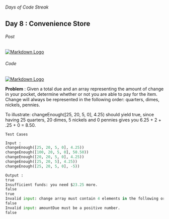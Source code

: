 ###### Days of Code Streak 
## Day 8 : Convenience Store

###### Post
[![Markdown Logo](https://img.shields.io/badge/LinkedIn-0077B5?style=for-the-badge&logo=linkedin&logoColor=white)](https://www.linkedin.com/posts/mustbemustak_daysofcode-vitbhopalgaming-20daysofcode-activity-7020664775013449728-fO7L?utm_source=share&utm_medium=member_desktop)

###### Code
[![Markdown Logo](https://img.shields.io/badge/JavaScript-323330?style=for-the-badge&logo=javascript&logoColor=F7DF1E)](https://github.com/Mus1ak/20DaysofCode/blob/main/Days/Day%208/Day8.js)

**Problem** : Given a total due and an array representing the amount of change in your pocket, determine whether or not you are able to pay for the item. Change will always be represented in the following order: quarters, dimes, nickels, pennies.

To illustrate: changeEnough([25, 20, 5, 0], 4.25) should yield true, since having 25 quarters, 20 dimes, 5 nickels and 0 pennies gives you 6.25 + 2 + .25 + 0 = 8.50.

```Test Cases```

```python
Input : 
changeEnough([25, 20, 5, 0], 4.25))
changeEnough([100, 20, 5, 0], 50.50))
changeEnough([20, 20, 5, 0], 4.25))
changeEnough([25, 20, 5], 4.25))
changeEnough([25, 20, 5, 0], -5))

Output : 
true
Insufficient funds: you need $23.25 more.
false
true
Invalid input: change array must contain 4 elements in the following order: quarters, dimes, nickels, pennies.
false
Invalid input: amountDue must be a positive number.
false
``` 


